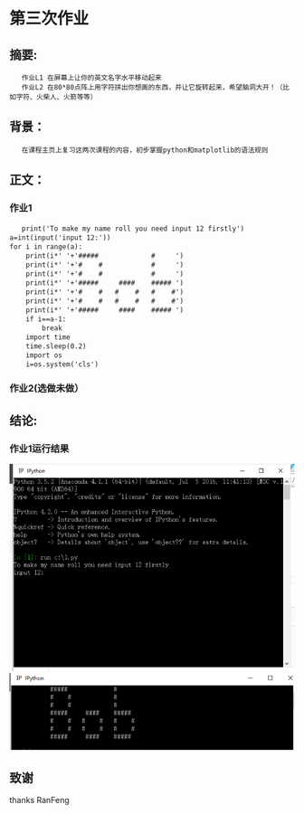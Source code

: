 # 第三次作业
## 摘要:
       作业L1 在屏幕上让你的英文名字水平移动起来
       作业L2 在80*80点阵上用字符拼出你想画的东西，并让它旋转起来，希望脑洞大开！（比如字符、火柴人、火箭等等）
## 背景：
       在课程主页上复习这两次课程的内容，初步掌握python和matplotlib的语法规则
## 正文：
### 作业1
       print('To make my name roll you need input 12 firstly')
    a=int(input('input 12:'))
    for i in range(a):
        print(i*' '+'#####             #     ') 
        print(i*' '+'#    #            #     ') 
        print(i*' '+'#    #            #     ') 
        print(i*' '+'#####     ####    ##### ') 
        print(i*' '+'#    #   #    #   #    #') 
        print(i*' '+'#    #   #    #   #    #') 
        print(i*' '+'#####     ####    ##### ') 
        if i==a-1:
            break
        import time
        time.sleep(0.2)
        import os
        i=os.system('cls')
### 作业2(选做未做）
## 结论:
### 作业1运行结果
![截图1](https://github.com/tmh726699/compuational_physics_2014301020051/blob/master/20160925155205.png)
![截图2](https://github.com/tmh726699/compuational_physics_2014301020051/blob/master/20160925155224.png)
## 致谢
   thanks RanFeng


